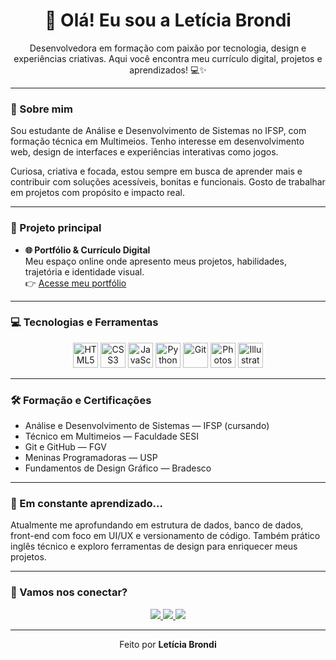 <h1 align="center">👋 Olá! Eu sou a Letícia Brondi</h1>

<p align="center">Desenvolvedora em formação com paixão por tecnologia, design e experiências criativas. Aqui você encontra meu currículo digital, projetos e aprendizados! 💻✨</p>

---

### 🧭 Sobre mim

Sou estudante de Análise e Desenvolvimento de Sistemas no IFSP, com formação técnica em Multimeios. Tenho interesse em desenvolvimento web, design de interfaces e experiências interativas como jogos.

Curiosa, criativa e focada, estou sempre em busca de aprender mais e contribuir com soluções acessíveis, bonitas e funcionais. Gosto de trabalhar em projetos com propósito e impacto real.

---

### 📌 Projeto principal

- <strong>🌐 Portfólio & Currículo Digital</strong>  
Meu espaço online onde apresento meus projetos, habilidades, trajetória e identidade visual.  
👉 <a href="([https://leticiabrondi.github.io/Portifolio/](https://leticiabrondi.github.io/Portifolio/))" target="_blank">Acesse meu portfólio</a>

---

### 💻 Tecnologias e Ferramentas

<div align="center">
  <img src="https://cdn.jsdelivr.net/gh/devicons/devicon/icons/html5/html5-original.svg" height="40" alt="HTML5" />
  <img src="https://cdn.jsdelivr.net/gh/devicons/devicon/icons/css3/css3-original.svg" height="40" alt="CSS3" />
  <img src="https://cdn.jsdelivr.net/gh/devicons/devicon/icons/javascript/javascript-original.svg" height="40" alt="JavaScript"/>
  <img src="https://cdn.jsdelivr.net/gh/devicons/devicon/icons/python/python-original.svg" height="40" alt="Python"/>
  <img src="https://cdn.jsdelivr.net/gh/devicons/devicon/icons/git/git-original.svg" height="40" alt="Git"/>
  <img src="https://cdn.jsdelivr.net/gh/devicons/devicon/icons/photoshop/photoshop-plain.svg" height="40" alt="Photoshop"/>
  <img src="https://cdn.jsdelivr.net/gh/devicons/devicon/icons/illustrator/illustrator-plain.svg" height="40" alt="Illustrator"/>
</div>

---

### 🛠️ Formação e Certificações

- Análise e Desenvolvimento de Sistemas — IFSP (cursando)  
- Técnico em Multimeios — Faculdade SESI  
- Git e GitHub — FGV  
- Meninas Programadoras — USP  
- Fundamentos de Design Gráfico — Bradesco  

---

### 🧠 Em constante aprendizado...

Atualmente me aprofundando em estrutura de dados, banco de dados, front-end com foco em UI/UX e versionamento de código. Também prático inglês técnico e exploro ferramentas de design para enriquecer meus projetos.

---

### 🤝 Vamos nos conectar?

<p align="center">
  <a href="https://www.linkedin.com/in/leticiabrondi" target="_blank">
    <img src="https://img.shields.io/badge/LinkedIn-0077B5?style=for-the-badge&logo=linkedin&logoColor=white" />
  </a>
  <a href="https://www.behance.net/leticiabrondi" target="_blank">
    <img src="https://img.shields.io/badge/Behance-1769ff?style=for-the-badge&logo=behance&logoColor=white" />
  </a>
  <a href="mailto:leticia.brondi@outlook.com" target="_blank">
    <img src="https://img.shields.io/badge/Email-333333?style=for-the-badge&logo=minutemailer&logoColor=white" />
  </a>
</p>

---

<p align="center">Feito por <strong>Letícia Brondi</strong></p>
